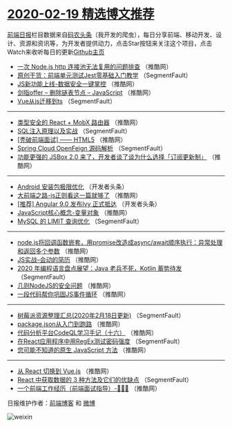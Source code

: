 # [2020-02-19 精选博文推荐](https://toutiao.qdkfweb.cn/date/2020/02/19)

[前端日报](https://qdkfweb.cn/c/news)栏目数据来自[码农头条](https://toutiao.qdkfweb.cn/)（我开发的爬虫），每日分享前端、移动开发、设计、资源和资讯等，为开发者提供动力，点击Star按钮来关注这个项目，点击Watch来收听每日的更新[Github主页](https://github.com/kujian/frontendDaily)
* [一次 Node.js http 连接池无法复用的问题排查](https://toutiao.qdkfweb.cn/137760.html) （推酷网）
* [原创干货：前端单元测试Jest零基础入门教学](https://toutiao.qdkfweb.cn/137738.html) （SegmentFault）
* [JS新功能上线-数据安全一键掌控](https://toutiao.qdkfweb.cn/137750.html) （推酷网）
* [剑指offer &#8211; 删除链表节点 &#8211; JavaScript](https://toutiao.qdkfweb.cn/137761.html) （推酷网）
* [Vue从js迁移到ts](https://toutiao.qdkfweb.cn/137739.html) （SegmentFault）

***
* [类型安全的 React + MobX 路由器](https://toutiao.qdkfweb.cn/137751.html) （推酷网）
* [SQL注入原理以及实战](https://toutiao.qdkfweb.cn/137740.html) （SegmentFault）
* [[秃破前端面试] —— HTML5](https://toutiao.qdkfweb.cn/137752.html) （推酷网）
* [Spring Cloud OpenFeign 源码解析](https://toutiao.qdkfweb.cn/137741.html) （SegmentFault）
* [功能更强的 JSBox 2.0 来了，开发者谈了谈为什么选择「订阅更新制」](https://toutiao.qdkfweb.cn/137753.html) （推酷网）

***
* [Android 安装包极限优化](https://toutiao.qdkfweb.cn/137742.html) （开发者头条）
* [大前端之路-js正则看这一篇就够了](https://toutiao.qdkfweb.cn/137754.html) （推酷网）
* [[推荐]  Angular 9.0 发布Ivy 正式抵达](https://toutiao.qdkfweb.cn/137743.html) （开发者头条）
* [JavaScript核心概念-变量对象](https://toutiao.qdkfweb.cn/137755.html) （推酷网）
* [MySQL 的 LIMIT 查询优化](https://toutiao.qdkfweb.cn/137733.html) （SegmentFault）

***
* [node.js将回调函数嵌套，用promise改造成async/await顺序执行：异常处理和返回多个参数](https://toutiao.qdkfweb.cn/137745.html) （推酷网）
* [JS实战&#8211;会动的简历](https://toutiao.qdkfweb.cn/137756.html) （推酷网）
* [2020 年编程语言盘点展望：Java 老兵不死，Kotlin 蓄势待发](https://toutiao.qdkfweb.cn/137734.html) （SegmentFault）
* [几则NodeJS的安全问题](https://toutiao.qdkfweb.cn/137746.html) （推酷网）
* [一段代码帮你巩固JS事件循环](https://toutiao.qdkfweb.cn/137757.html) （推酷网）

***
* [树莓派资源整理汇总(2020年2月18日更新)](https://toutiao.qdkfweb.cn/137735.html) （SegmentFault）
* [package.json从入门到跑路](https://toutiao.qdkfweb.cn/137747.html) （推酷网）
* [代码分析平台CodeQL学习手记（十六）](https://toutiao.qdkfweb.cn/137758.html) （推酷网）
* [在React应用程序中用RegEx测试密码强度](https://toutiao.qdkfweb.cn/137736.html) （SegmentFault）
* [您可能不知道的原生 JavaScript 方法](https://toutiao.qdkfweb.cn/137748.html) （推酷网）

***
* [从 React 切换到 Vue.js](https://toutiao.qdkfweb.cn/137759.html) （推酷网）
* [React 中获取数据的 3 种方法及它们的优缺点](https://toutiao.qdkfweb.cn/137737.html) （SegmentFault）
* [一个前端工作经历（前端面试指导）-🎉🎉🎉](https://toutiao.qdkfweb.cn/137749.html) （推酷网）

日报维护作者：[前端博客](https://qdkfweb.cn/) 和 [微博](https://qdkfweb.cn/go/weibo)

![weixin](https://user-images.githubusercontent.com/3055447/38468989-651132ac-3b80-11e8-8e6b-15122322a9d7.png)